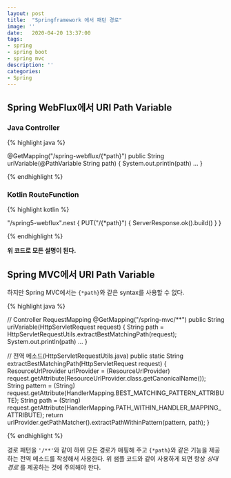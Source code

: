 ```yaml
---
layout: post
title:  "Springframework 에서 패턴 경로"
image: ''
date:   2020-04-20 13:37:00
tags: 
- spring
- spring boot
- spring mvc
description: ''
categories:
- Spring
---
```


      

## Spring WebFlux에서 URI Path Variable

### Java Controller

{% highlight java %}

@GetMapping("/spring-webflux/{*path}")
public String uriVariable(@PathVariable String path) {
    System.out.println(path)
    ...
}

{% endhighlight %} 

### Kotlin RouteFunction

{% highlight kotlin %}

"/spring5-webflux".nest {
    PUT("/{*path}") { ServerResponse.ok().build() }
}

{% endhighlight %} 

__위 코드로 모든 설명이 된다.__

## Spring MVC에서 URI Path Variable

하지만 Spring MVC에서는 ```{*path}```와 같은 syntax를 사용할 수 없다.

{% highlight java %}

// Controller RequestMapping
@GetMapping("/spring-mvc/**")
public String uriVariable(HttpServletRequest request) {
    String path = HttpServletRequestUtils.extractBestMatchingPath(request);
    System.out.println(path)
    ...
}

// 전역 메소드(HttpServletRequestUtils.java)
public static String extractBestMatchingPath(HttpServletRequest request) {
    ResourceUrlProvider urlProvider = (ResourceUrlProvider) request.getAttribute(ResourceUrlProvider.class.getCanonicalName());
    String pattern = (String) request.getAttribute(HandlerMapping.BEST_MATCHING_PATTERN_ATTRIBUTE);
    String path = (String) request.getAttribute(HandlerMapping.PATH_WITHIN_HANDLER_MAPPING_ATTRIBUTE);
    return urlProvider.getPathMatcher().extractPathWithinPattern(pattern, path);
}

{% endhighlight %}

경로 패턴을 ```'/**'```와 같이 하위 모든 경로가 매핑해 주고 ```{*path}```와 같은 기능을 제공하는 전역 메소드를 작성해서 사용한다. 
위 샘플 코드와 같이 사용하게 되면 항상 _상대 경로_ 를 제공하는 것에 주의해야 한다.
